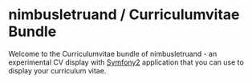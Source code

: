 nimbusletruand / Curriculumvitae Bundle
=======================================

Welcome to the Curriculumvitae bundle of nimbusletruand - an experimental CV display
with [Symfony2][1] application that you can use to display your curriculum vitae.


[1]: http://symfony.com
